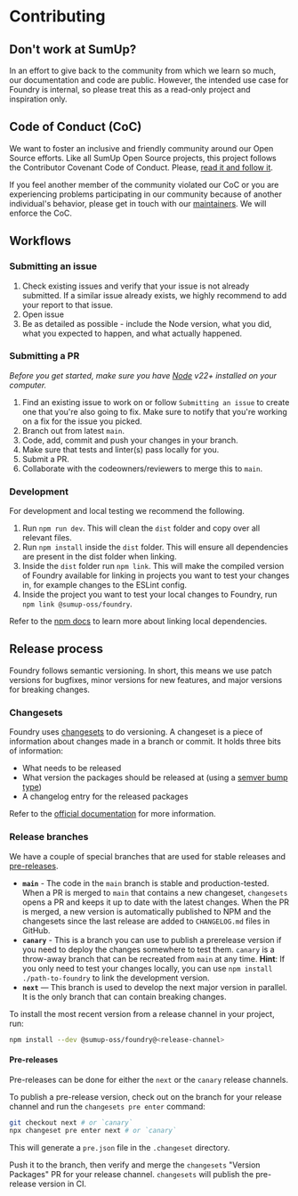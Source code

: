 # Contributing

## Don't work at SumUp?

In an effort to give back to the community from which we learn so much, our documentation and code are public. However, the intended use case for Foundry is internal, so please treat this as a read-only project and inspiration only.

## Code of Conduct (CoC)

We want to foster an inclusive and friendly community around our Open Source efforts. Like all SumUp Open Source projects, this project follows the Contributor Covenant Code of Conduct. Please, [read it and follow it](CODE_OF_CONDUCT.md).

If you feel another member of the community violated our CoC or you are experiencing problems participating in our community because of another individual's behavior, please get in touch with our [maintainers](README.md#maintainers). We will enforce the CoC.

## Workflows

### Submitting an issue

1. Check existing issues and verify that your issue is not already submitted. If a similar issue already exists, we highly recommend to add your report to that issue.
2. Open issue
3. Be as detailed as possible - include the Node version, what you did, what you expected to happen, and what actually happened.

### Submitting a PR

_Before you get started, make sure you have [Node](https://nodejs.org/en/) v22+ installed on your computer._

1. Find an existing issue to work on or follow `Submitting an issue` to create one that you're also going to fix. Make sure to notify that you're working on a fix for the issue you picked.
2. Branch out from latest `main`.
3. Code, add, commit and push your changes in your branch.
4. Make sure that tests and linter(s) pass locally for you.
5. Submit a PR.
6. Collaborate with the codeowners/reviewers to merge this to `main`.

### Development

For development and local testing we recommend the following.

1. Run `npm run dev`. This will clean the `dist` folder and copy over all relevant files.
2. Run `npm install` inside the `dist` folder. This will ensure all dependencies are present in the dist folder when linking.
3. Inside the `dist` folder run `npm link`. This will make the compiled version of Foundry available for linking in projects you want to test your changes in, for example changes to the ESLint config.
4. Inside the project you want to test your local changes to Foundry, run `npm link @sumup-oss/foundry`.

Refer to the [npm docs](https://docs.npmjs.com/cli/v9/commands/npm-link) to learn more about linking local dependencies.

## Release process

Foundry follows semantic versioning. In short, this means we use patch versions for bugfixes, minor versions for new features, and major versions for breaking changes.

### Changesets

Foundry uses [changesets](https://github.com/atlassian/changesets) to do versioning. A changeset is a piece of information about changes made in a branch or commit. It holds three bits of information:

- What needs to be released
- What version the packages should be released at (using a [semver bump type](https://semver.org/))
- A changelog entry for the released packages

Refer to the [official documentation](https://github.com/atlassian/changesets/blob/main/docs/adding-a-changeset.md#i-am-in-a-multi-package-repository-a-mono-repo) for more information.

### Release branches

We have a couple of special branches that are used for stable releases and [pre-releases](#pre-releases).

- **`main`** - The code in the `main` branch is stable and production-tested. When a PR is merged to `main` that contains a new changeset, `changesets` opens a PR and keeps it up to date with the latest changes. When the PR is merged, a new version is automatically published to NPM and the changesets since the last release are added to `CHANGELOG.md` files in GitHub.
- **`canary`** - This is a branch you can use to publish a prerelease version if you need to deploy the changes somewhere to test them. `canary` is a throw-away branch that can be recreated from `main` at any time. **Hint**: If you only need to test your changes locally, you can use `npm install ./path-to-foundry` to link the development version.
- **`next`** — This branch is used to develop the next major version in parallel. It is the only branch that can contain breaking changes.

To install the most recent version from a release channel in your project, run:

```sh
npm install --dev @sumup-oss/foundry@<release-channel>
```

#### Pre-releases

Pre-releases can be done for either the `next` or the `canary` release channels.

To publish a pre-release version, check out on the branch for your release channel and run the `changesets pre enter` command:

```sh
git checkout next # or `canary`
npx changeset pre enter next # or `canary`
```

This will generate a `pre.json` file in the `.changeset` directory.

Push it to the branch, then verify and merge the `changesets` "Version Packages" PR for your release channel. `changesets` will publish the pre-release version in CI.
